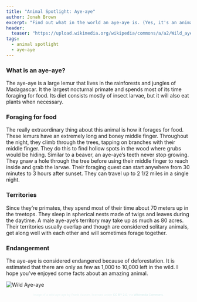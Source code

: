 ```yaml
---
title: "Animal Spotlight: Aye-aye"
author: Jonah Brown
excerpt: "Find out what in the world an aye-aye is. (Yes, it's an animal 😧)"
header:
  teaser: "https://upload.wikimedia.org/wikipedia/commons/a/a2/Wild_aye_aye.jpg"
tags: 
  - animal spotlight
  - aye-aye
---
```

### What is an aye-aye?

The aye-aye is a large lemur that lives in the rainforests and jungles of Madagascar.
It the largest nocturnal primate and spends most of its time foraging for food. Its diet
consists mostly of insect larvae, but it will also eat plants when necessary. 

### Foraging for food

The really extraordinary thing about this animal is how it forages for food. These lemurs have an
extremely long and boney middle finger. Throughout the night, they climb through the
trees, tapping on branches with their middle finger. They do this to find hollow spots in
the wood where grubs would be hiding. Similar to a beaver, an aye-aye’s teeth never
stop growing. They gnaw a hole through the tree before using their middle finger to
reach inside and grab the larvae. Their foraging quest can start anywhere from 30
minutes to 3 hours after sunset. They can travel up to 2 1/2 miles in a single night.

### Territories

Since they’re primates, they spend most of their time about 70 meters up in the
treetops. They sleep in spherical nests made of twigs and leaves during the daytime. A
male aye-aye’s territory may take up as much as 80 acres. Their territories usually
overlap and though are considered solitary animals, get along well with each other and
will sometimes forage together. 

### Endangerment

The aye-aye is considered endangered because of
deforestation. It is estimated that there are only as few as 1,000 to 10,000 left in the
wild.
I hope you’ve enjoyed some facts about an amazing animal. 

<!-- Insert CSS directly into the Markdown file -->
<style>
    .image-attribution {
        font-size: 8px;  /* Small font size */
        color: #e0f2f2;      /* Light color that contrasts with #177e80 */
        margin-top: 5px;     /* Adds space between image and attribution */
        text-align: center;  /* Center-aligns the attribution */
    }

    .image-attribution a {
        color: #cceaea;      /* Lighter color for links */
        text-decoration: none; /* No underline for links */
    }

    .image-attribution a:hover {
        text-decoration: underline; /* Underline on hover for accessibility */
    }
</style>

![Wild Aye-aye](https://upload.wikimedia.org/wikipedia/commons/a/a2/Wild_aye_aye.jpg)

<p class="image-attribution">
    Image of a wild aye-aye by Frank Vassen, licensed under 
    <a href="https://creativecommons.org/licenses/by/2.0/" target="_blank">CC BY 2.0</a>, 
    via <a href="https://commons.wikimedia.org/wiki/File:Wild_aye_aye.jpg" target="_blank">Wikimedia Commons</a>.
</p>
